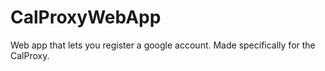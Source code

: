 CalProxyWebApp
==============

Web app that lets you register a google account. Made specifically for the CalProxy.
